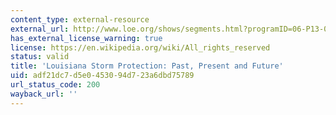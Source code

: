 ```yaml
---
content_type: external-resource
external_url: http://www.loe.org/shows/segments.html?programID=06-P13-00022&segmentID=4
has_external_license_warning: true
license: https://en.wikipedia.org/wiki/All_rights_reserved
status: valid
title: 'Louisiana Storm Protection: Past, Present and Future'
uid: adf21dc7-d5e0-4530-94d7-23a6dbd75789
url_status_code: 200
wayback_url: ''
---
```

